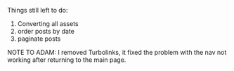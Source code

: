 Things still left to do:

1. Converting all assets
2. order posts by date
3. paginate posts


NOTE TO ADAM:
I removed Turbolinks, it fixed the problem with the nav not working after returning to the main page.